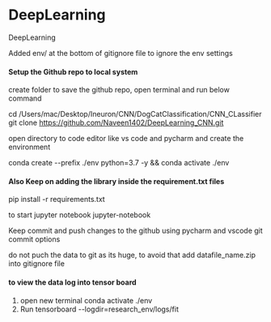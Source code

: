 # DeepLearning
DeepLearning

Added env/ at the bottom of gitignore file to ignore the env settings 

#### Setup the Github repo to local system
create folder to save the github  repo, open terminal and run below command

cd /Users/mac/Desktop/Ineuron/CNN/DogCatClassification/CNN_CLassifier
git clone https://github.com/Naveen1402/DeepLearning_CNN.git

open directory to code editor like vs code and pycharm and create the environment

conda create --prefix ./env python=3.7 -y && conda activate ./env

#### Also Keep on adding the library inside the requirement.txt files 

pip install -r requirements.txt

to start jupyter notebook jupyter-notebook

Keep commit and push changes to the github using pycharm and vscode git commit options

do not puch the data to git as its huge, to avoid that add datafile_name.zip into gitignore file


#### to view the data log into tensor board  
1. open new terminal conda activate ./env
2. Run tensorboard --logdir=research_env/logs/fit




